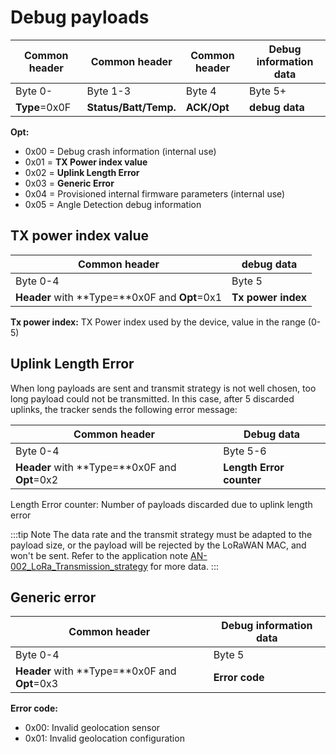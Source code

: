 # Debug payloads

|  Common header         | Common header|Common header     |Debug information data    |
|----------------------------|------------------|----------------------|------------------------------|
|  Byte 0-                  |  Byte 1-3          |  Byte 4             | Byte 5+                      |
|  **Type**=0x0F |  **Status/Batt/Temp.** |  **ACK/Opt** |  **debug data**              |

**Opt:**
-   0x00 = Debug crash information (internal use)
-   0x01 = **TX Power index value**
-   0x02 = **Uplink Length Error**
-   0x03 = **Generic Error**
-   0x04 = Provisioned internal firmware parameters (internal use)
-   0x05 = Angle Detection debug information

## TX power index value

|  Common header                             |  debug data     |
|------------------------------------------------|---------------------|
|  Byte 0-4                                      |  Byte 5             |
|  **Header** with **Type=**0x0F and **Opt**=0x1 |  **Tx power index** |

 **Tx power index:** TX Power index used by the device, value in the range (0-5)

## Uplink Length Error

When long payloads are sent and transmit strategy is not well chosen, too long payload could not be transmitted. In this case, after 5 discarded uplinks, the tracker sends the following error message:

|  Common header                             |  Debug data     |
|------------------------------------------------|---------------------|
|  Byte 0-4                                      |  Byte 5-6           |
|  **Header** with **Type=**0x0F and **Opt**=0x2 |  **Length Error counter** |

 Length Error counter: Number of payloads discarded due to uplink length error

:::tip Note
The data rate and the transmit strategy must be adapted to the payload size, or the payload will be rejected by the LoRaWAN MAC, and won't be sent. Refer to the application note [AN-002_LoRa_Transmission_strategy](https://actilitysa.sharepoint.com/:f:/t/aby/Evqx0qp6AQ1OqrI7-2DoIxsB1wKjLBjykfPh2p7Lo8mP7g?e=VrNdaS) for more data.
:::

## Generic error

|  Common header                  |  Debug information data |
|-------------------------------------|-----------------------------|
|  Byte 0-4                           |  Byte 5                     |
|  **Header** with **Type=**0x0F and **Opt**=0x3  |  **Error code** |

**Error code:**

-   0x00: Invalid geolocation sensor
-   0x01: Invalid geolocation configuration